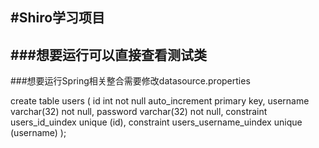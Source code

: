 #Shiro学习项目
---
###想要运行可以直接查看测试类
---
###想要运行Spring相关整合需要修改datasource.properties

create table users
(
	id int not null auto_increment
		primary key,
	username varchar(32) not null,
	password varchar(32) not null,
	constraint users_id_uindex
		unique (id),
	constraint users_username_uindex
		unique (username)
);

